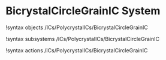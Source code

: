 <!-- MOOSE Documentation Stub: Remove this when content is added. -->

# BicrystalCircleGrainIC System
!syntax objects /ICs/PolycrystalICs/BicrystalCircleGrainIC

!syntax subsystems /ICs/PolycrystalICs/BicrystalCircleGrainIC

!syntax actions /ICs/PolycrystalICs/BicrystalCircleGrainIC
